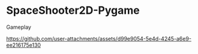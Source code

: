 # SpaceShooter2D-Pygame
Gameplay

https://github.com/user-attachments/assets/d99e9054-5e4d-4245-a6e9-ee216175e130

